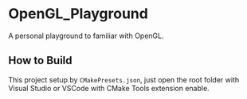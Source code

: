 # OpenGL_Playground

A personal playground to familiar with OpenGL.

## How to Build
This project setup by `CMakePresets.json`, just open the root folder with Visual Studio or VSCode with CMake Tools extension enable.
